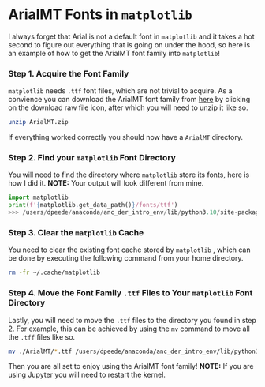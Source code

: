 # ArialMT Fonts in  `matplotlib`

I always forget that Arial is not a default font in `matplotlib` and it takes a hot second to figure out everything that is going on under the hood, so here is an example of how to get the ArialMT font family into `matplotlib`!


### Step 1. Acquire the Font Family

`matplotlib` needs `.ttf` font files, which are not trivial to acquire. As a convience you can download the ArialMT font family from [here](https://github.com/David-Peede/gist-hub/blob/main/data/ArialMT.zip) by clicking on the download raw file icon, after which you will need to unzip it like so.

```bash
unzip ArialMT.zip
```

If everything worked correctly you should now have a `ArialMT` directory.


### Step 2. Find your  `matplotlib`  Font Directory

You will need to find the directory  where `matplotlib`  store its fonts, here is how I did it. __NOTE:__ Your output will look different from mine.

```python
import matplotlib
print(f'{matplotlib.get_data_path()}/fonts/ttf')
>>> /users/dpeede/anaconda/anc_der_intro_env/lib/python3.10/site-packages/matplotlib/mpl-data/fonts/ttf
```


### Step 3. Clear the  `matplotlib`  Cache

You need to clear the existing font cache stored by `matplotlib` , which can be done by executing the following command from your home directory.

```bash
rm -fr ~/.cache/matplotlib
```


### Step 4. Move the Font Family `.ttf`  Files to Your  `matplotlib`  Font Directory

Lastly, you will need to move the `.ttf` files to the directory you found in step 2. For example, this can be achieved by using the `mv` command to move all the `.tff` files like so.

```bash
mv ./ArialMT/*.ttf /users/dpeede/anaconda/anc_der_intro_env/lib/python3.10/site-packages/matplotlib/mpl-data/fonts/ttf
```

Then you are all set to enjoy using the ArialMT font family! __NOTE:__ If you are using Jupyter you will need to restart the kernel.